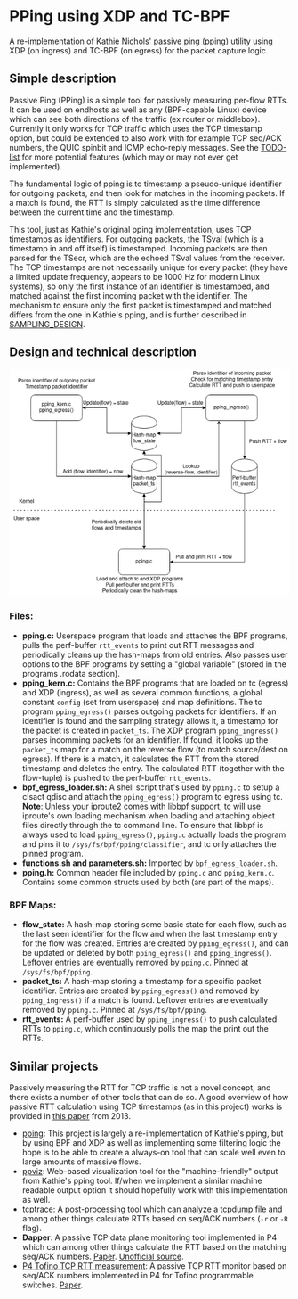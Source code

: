 # PPing using XDP and TC-BPF
A re-implementation of [Kathie Nichols' passive ping
(pping)](https://github.com/pollere/pping) utility using XDP (on ingress) and
TC-BPF (on egress) for the packet capture logic.

## Simple description
Passive Ping (PPing) is a simple tool for passively measuring per-flow RTTs. It
can be used on endhosts as well as any (BPF-capable Linux) device which can see
both directions of the traffic (ex router or middlebox). Currently it only works
for TCP traffic which uses the TCP timestamp option, but could be extended to
also work with for example TCP seq/ACK numbers, the QUIC spinbit and ICMP
echo-reply messages. See the [TODO-list](./TODO.md) for more potential features
(which may or may not ever get implemented).

The fundamental logic of pping is to timestamp a pseudo-unique identifier for
outgoing packets, and then look for matches in the incoming packets. If a match
is found, the RTT is simply calculated as the time difference between the
current time and the timestamp.

This tool, just as Kathie's original pping implementation, uses TCP timestamps
as identifiers. For outgoing packets, the TSval (which is a timestamp in and off
itself) is timestamped. Incoming packets are then parsed for the TSecr, which
are the echoed TSval values from the receiver. The TCP timestamps are not
necessarily unique for every packet (they have a limited update frequency,
appears to be 1000 Hz for modern Linux systems), so only the first instance of
an identifier is timestamped, and matched against the first incoming packet with
the identifier. The mechanism to ensure only the first packet is timestamped and
matched differs from the one in Kathie's pping, and is further described in
[SAMPLING_DESIGN](./SAMPLING_DESIGN.md).

## Design and technical description
!["Design of eBPF pping](./eBPF_pping_design.png)

### Files:
- **pping.c:** Userspace program that loads and attaches the BPF programs, pulls
  the perf-buffer `rtt_events` to print out RTT messages and periodically cleans
  up the hash-maps from old entries. Also passes user options to the BPF
  programs by setting a "global variable" (stored in the programs .rodata
  section).
- **pping_kern.c:** Contains the BPF programs that are loaded on tc (egress) and
  XDP (ingress), as well as several common functions, a global constant `config`
  (set from userspace) and map definitions. The tc program `pping_egress()`
  parses outgoing packets for identifiers. If an identifier is found and the
  sampling strategy allows it, a timestamp for the packet is created in
  `packet_ts`. The XDP program `pping_ingress()` parses incomming packets for an
  identifier. If found, it looks up the `packet_ts` map for a match on the
  reverse flow (to match source/dest on egress). If there is a match, it
  calculates the RTT from the stored timestamp and deletes the entry. The
  calculated RTT (together with the flow-tuple) is pushed to the perf-buffer
  `rtt_events`.
- **bpf_egress_loader.sh:** A shell script that's used by `pping.c` to setup a
  clsact qdisc and attach the `pping_egress()` program to egress using
  tc. **Note**: Unless your iproute2 comes with libbpf support, tc will use
  iproute's own loading mechanism when loading and attaching object files
  directly through the tc command line. To ensure that libbpf is always used to
  load `pping_egress()`, `pping.c` actually loads the program and pins it to
  `/sys/fs/bpf/pping/classifier`, and tc only attaches the pinned program.
- **functions.sh and parameters.sh:** Imported by `bpf_egress_loader.sh`.
- **pping.h:** Common header file included by `pping.c` and
  `pping_kern.c`. Contains some common structs used by both (are part of the
  maps).

### BPF Maps:
- **flow_state:** A hash-map storing some basic state for each flow, such as the
  last seen identifier for the flow and when the last timestamp entry for the
  flow was created. Entries are created by `pping_egress()`, and can be updated
  or deleted by both `pping_egress()` and `pping_ingress()`. Leftover entries
  are eventually removed by `pping.c`. Pinned at `/sys/fs/bpf/pping`.
- **packet_ts:** A hash-map storing a timestamp for a specific packet
  identifier. Entries are created by `pping_egress()` and removed by
  `pping_ingress()` if a match is found. Leftover entries are eventually
  removed by `pping.c`. Pinned at `/sys/fs/bpf/pping`.
- **rtt_events:** A perf-buffer used by `pping_ingress()` to push calculated RTTs
  to `pping.c`, which continuously polls the map the print out the RTTs.

## Similar projects
Passively measuring the RTT for TCP traffic is not a novel concept, and there
exists a number of other tools that can do so. A good overview of how passive
RTT calculation using TCP timestamps (as in this project) works is provided in
[this paper](https://doi.org/10.1145/2523426.2539132) from 2013.

- [pping](https://github.com/pollere/pping): This project is largely a
  re-implementation of Kathie's pping, but by using BPF and XDP as well as
  implementing some filtering logic the hope is to be able to create a always-on
  tool that can scale well even to large amounts of massive flows.
- [ppviz](https://github.com/pollere/ppviz): Web-based visualization tool for
  the "machine-friendly" output from Kathie's pping tool. If/when we implement a
  similar machine readable output option it should hopefully work with this
  implementation as well.
- [tcptrace](https://github.com/blitz/tcptrace): A post-processing tool which
  can analyze a tcpdump file and among other things calculate RTTs based on
  seq/ACK numbers (`-r` or `-R` flag).
- **Dapper**: A passive TCP data plane monitoring tool implemented in P4 which
  can among other things calculate the RTT based on the matching seq/ACK
  numbers. [Paper](https://doi.org/10.1145/3050220.3050228). [Unofficial
  source](https://github.com/muhe1991/p4-programs-survey/tree/master/dapper).
- [P4 Tofino TCP RTT measurement](https://github.com/Princeton-Cabernet/p4-projects/tree/master/RTT-tofino): 
  A passive TCP RTT monitor based on seq/ACK numbers implemented in P4 for
  Tofino programmable switches. [Paper](https://doi.org/10.1145/3405669.3405823).
